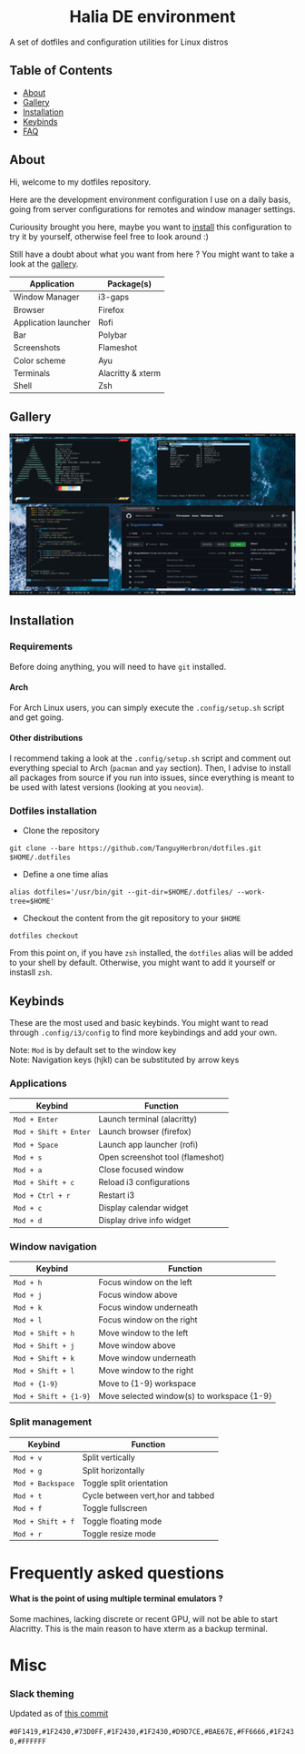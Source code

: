 <h1 align="center">Halia DE environment</h1>
A set of dotfiles and configuration utilities for Linux distros

## Table of Contents

- [About](#about)
- [Gallery](#gallery)
- [Installation](#install)
- [Keybinds](#keybinds)
- [FAQ](#faq)

<a id="about"></a>
## About

Hi, welcome to my dotfiles repository.

Here are the development environment configuration I use on a daily basis, going from server configurations for remotes and window manager settings.

Curiousity brought you here, maybe you want to [install](#install) this configuration to try it by yourself, otherwise feel free to look around :)

Still have a doubt about what you want from here ? You might want to take a look at the [gallery](#gallery).

|         Application         |         Package(s)         |
|-----------------------------|----------------------------|
| Window Manager              | i3-gaps                    |
| Browser                     | Firefox                    |
| Application launcher        | Rofi                       |
| Bar                         | Polybar                    |
| Screenshots                 | Flameshot                  |
| Color scheme                | Ayu                        |
| Terminals                   | Alacritty & xterm          |
| Shell                       | Zsh                        |

<a id="gallery"></a>
## Gallery

<img src="/Images/Screenshots/desktop.png">

<a id="install"></a>
## Installation
### Requirements
Before doing anything, you will need to have `git` installed.<br>

#### Arch
For Arch Linux users, you can simply execute the `.config/setup.sh` script and get going.

#### Other distributions
I recommend taking a look at the `.config/setup.sh` script and comment out everything special to Arch (`pacman` and `yay` section).
Then, I advise to install all packages from source if you run into issues, since everything is meant to be used with latest versions (looking at you `neovim`).
### Dotfiles installation
- Clone the repository
```
git clone --bare https://github.com/TanguyHerbron/dotfiles.git $HOME/.dotfiles
```
- Define a one time alias
```
alias dotfiles='/usr/bin/git --git-dir=$HOME/.dotfiles/ --work-tree=$HOME'
```
- Checkout the content from the git repository to your `$HOME`
```
dotfiles checkout
```

From this point on, if you have `zsh` installed, the `dotfiles` alias will be added to your shell by default. Otherwise, you might want to add it yourself or instasll `zsh`.
<a id="keybinds"></a>
## Keybinds
These are the most used and basic keybinds. You might want to read through `.config/i3/config` to find more keybindings and add your own.

Note: `Mod` is by default set to the window key<br>
Note: Navigation keys (hjkl) can be substituted by arrow keys
### Applications
|           Keybind           |          Function          |
|-----------------------------|----------------------------|
| `Mod + Enter`               | Launch terminal (alacritty)|
| `Mod + Shift + Enter`       | Launch browser (firefox)   |
| `Mod + Space`               | Launch app launcher (rofi) |
| `Mod + s`                   | Open screenshot tool (flameshot)|
| `Mod + a`                   | Close focused window       |
| `Mod + Shift + c`           | Reload i3 configurations   |
| `Mod + Ctrl + r`            | Restart i3                 |
| `Mod + c`                   | Display calendar widget    |
| `Mod + d`                   | Display drive info widget  |

### Window navigation
|           Keybind           |          Function          |
|-----------------------------|----------------------------|
| `Mod + h`                   | Focus window on the left   |
| `Mod + j`                   | Focus window above         |
| `Mod + k`                   | Focus window underneath    |
| `Mod + l`                   | Focus window on the right  |
| `Mod + Shift + h`           | Move window to the left    |
| `Mod + Shift + j`           | Move window above          |
| `Mod + Shift + k`           | Move window underneath     |
| `Mod + Shift + l`           | Move window to the right   |
| `Mod + {1-9}`               | Move to {1-9} workspace    |
| `Mod + Shift + {1-9}`       | Move selected window(s) to workspace {1-9} |

### Split management
|           Keybind           |          Function          |
|-----------------------------|----------------------------|
| `Mod + v`                   | Split vertically           |
| `Mod + g`                   | Split horizontally         |
| `Mod + Backspace`           | Toggle split orientation   |
| `Mod + t`                   | Cycle between vert,hor and tabbed |
| `Mod + f`                   | Toggle fullscreen          |
| `Mod + Shift + f`           | Toggle floating mode       |
| `Mod + r`                   | Toggle resize mode         |

<a id="faq"></a>
# Frequently asked questions

#### What is the point of using multiple terminal emulators ?
Some machines, lacking discrete or recent GPU, will not be able to start Alacritty. This is the main reason to have xterm as a backup terminal.

# Misc
### Slack theming
Updated as of [this commit](https://github.com/TanguyHerbron/dotfiles/commit/9adabddf70494ba534bcc5dd94260a92e1c996c3)

`#0F1419,#1F2430,#73D0FF,#1F2430,#1F2430,#D9D7CE,#BAE67E,#FF6666,#1F2430,#FFFFFF`
